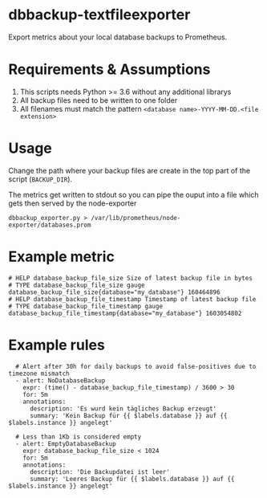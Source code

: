 # dbbackup-textfileexporter

Export metrics about your local database backups to Prometheus.

# Requirements & Assumptions
 1) This scripts needs Python >= 3.6 without any additional librarys
 2) All backup files need to be written to one folder
 3) All filenames must match the pattern `<database name>-YYYY-MM-DD.<file extension>`


# Usage
Change the path where your backup files are create in the top part of the script (`BACKUP_DIR`).

The metrics get written to stdout so you can pipe the ouput into a file which gets then served by the node-exporter
```
dbbackup_exporter.py > /var/lib/prometheus/node-exporter/databases.prom
```


# Example metric

```
# HELP database_backup_file_size Size of latest backup file in bytes
# TYPE database_backup_file_size gauge
database_backup_file_size{database="my_database"} 160464896
# HELP database_backup_file_timestamp Timestamp of latest backup file
# TYPE database_backup_file_timestamp gauge
database_backup_file_timestamp{database="my_database"} 1603054802
```

# Example rules

```
  # Alert after 30h for daily backups to avoid false-positives due to timezone mismatch
  - alert: NoDatabaseBackup
    expr: (time() - database_backup_file_timestamp) / 3600 > 30
    for: 5m
    annotations:
      description: 'Es wurd kein tägliches Backup erzeugt'
      summary: 'Kein Backup für {{ $labels.database }} auf {{ $labels.instance }} angelegt'

  # Less than 1Kb is considered empty
  - alert: EmptyDatabaseBackup
    expr: database_backup_file_size < 1024
    for: 5m
    annotations:
      description: 'Die Backupdatei ist leer'
      summary: 'Leeres Backup für {{ $labels.database }} auf {{ $labels.instance }} angelegt'
```
